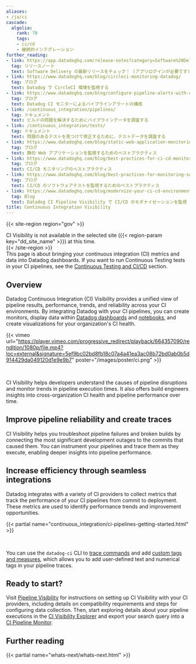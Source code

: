 ```yaml
---
aliases:
- /ja/ci
cascade:
  algolia:
    rank: 70
    tags:
    - ci/cd
    - 継続的インテグレーション
further_reading:
- link: https://app.datadoghq.com/release-notes?category=Software%20Delivery
  tag: リリースノート
  text: Software Delivery の最新リリースをチェック！ (アプリログインが必要です)。
- link: https://www.datadoghq.com/blog/circleci-monitoring-datadog/
  tag: ブログ
  text: Datadog で CircleCI 環境を監視する
- link: https://www.datadoghq.com/blog/configure-pipeline-alerts-with-ci-monitors/
  tag: ブログ
  text: Datadog CI モニターによるパイプラインアラートの構成
- link: /continuous_integration/pipelines/
  tag: ドキュメント
  text: ビルドの問題を解決するためにパイプラインデータを調査する
- link: /continuous_integration/tests/
  tag: ドキュメント
  text: 問題のあるテストを見つけて修正するために、テストデータを調査する
- link: https://www.datadoghq.com/blog/static-web-application-monitoring-best-practices/
  tag: ブログ
  text: 静的 Web アプリケーションを監視するためのベストプラクティス
- link: https://www.datadoghq.com/blog/best-practices-for-ci-cd-monitoring/
  tag: ブログ
  text: CI/CD モニタリングのベストプラクティス
- link: https://www.datadoghq.com/blog/best-practices-for-monitoring-software-testing/
  tag: ブログ
  text: CI/CD のソフトウェアテストを監視するためのベストプラクティス
- link: https://www.datadoghq.com/blog/modernize-your-ci-cd-environment/
  tag: Blog
  text: Datadog CI Pipeline Visibility で CI/CD のモダナイゼーションを監視
title: Continuous Integration Visibility
---
```


{{< site-region region="gov" >}}
<div class="alert alert-warning">CI Visibility is not available in the selected site ({{< region-param key="dd_site_name" >}}) at this time.</div>
{{< /site-region >}}

<div class="alert alert-info">This page is about bringing your continuous integration (CI) metrics and data into Datadog dashboards. If you want to run Continuous Testing tests in your CI pipelines, see the <a href="/continuous_testing/cicd_integrations/" target="_blank">Continuous Testing and CI/CD</a> section.</div>

## Overview

Datadog Continuous Integration (CI) Visibility provides a unified view of pipeline results, performance, trends, and reliability across your CI environments. By integrating Datadog with your CI pipelines, you can create monitors, display data within [Datadog dashboards][1] and [notebooks][2], and create visualizations for your organization's CI health.

{{< vimeo url="https://player.vimeo.com/progressive_redirect/playback/664357090/rendition/1080p/file.mp4?loc=external&signature=5ef9bc02bd8fb18c07a4a41ea3ac08b72bd0ab0b5d914429da049120d1e9e9b7" poster="/images/poster/ci.png" >}}

</br>

CI Visibility helps developers understand the causes of pipeline disruptions and monitor trends in pipeline execution times. It also offers build engineers insights into cross-organization CI health and pipeline performance over time.

## Improve pipeline reliability and create traces

CI Visibility helps you troubleshoot pipeline failures and broken builds by connecting the most significant development outages to the commits that caused them. You can instrument your pipelines and trace them as they execute, enabling deeper insights into pipeline performance.

## Increase efficiency through seamless integrations

Datadog integrates with a variety of CI providers to collect metrics that track the performance of your CI pipelines from commit to deployment. These metrics are used to identify performance trends and improvement opportunities.

{{< partial name="continuous_integration/ci-pipelines-getting-started.html" >}}

</br>

You can use the `datadog-ci` CLI to [trace commands][8] and add [custom tags and measures][9], which allows you to add user-defined text and numerical tags in your pipeline traces.

## Ready to start?

Visit [Pipeline Visibility][3] for instructions on setting up CI Visibility with your CI providers, including details on compatibility requirements and steps for configuring data collection. Then, start exploring details about your pipeline executions in the [CI Visibility Explorer][7] and export your search query into a [CI Pipeline Monitor][6].

## Further reading

{{< partial name="whats-next/whats-next.html" >}}

[1]: https://app.datadoghq.com/dashboard/lists
[2]: https://app.datadoghq.com/notebook/list
[3]: /ja/continuous_integration/pipelines/
[4]: /ja/continuous_integration/tests/
[6]: /ja/monitors/types/ci/
[7]: /ja/continuous_integration/explorer/
[8]: /ja/continuous_integration/pipelines/custom_commands/
[9]: /ja/continuous_integration/pipelines/custom_tags_and_measures/